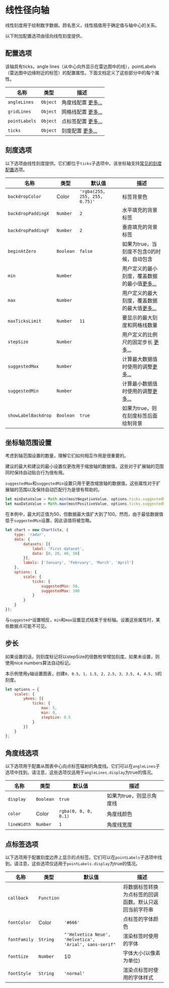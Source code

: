 # 线性径向轴

线性刻度用于绘制数字数据。顾名思义，线性插值用于确定值与轴中心的关系。

以下附加配置选项由径向线性刻度提供。

## 配置选项

该轴具有ticks，angle lines（从中心向外显示在雷达图中的线），pointLabels（雷达图中边缘附近的标签）的配置属性。下面文档定义了这些部分中的每个属性。

| 名称          | 类型     | 描述                                                        |
| ------------- | -------- | ----------------------------------------------------------- |
| `angleLines`  | `Object` | 角度线配置 [更多...](#angle-line-options)                   |
| `gridLines`   | `Object` | 网格线配置 [更多...](../styling.md#grid-line-configuration) |
| `pointLabels` | `Object` | 点标签配置 [更多...](#point-label-options)                  |
| `ticks`       | `Object` | 刻度配置 [更多...](#tick-options)                           |

## 刻度选项
以下选项由线性刻度提供。它们都位于`ticks`子选项中。该坐标轴支持[常见的刻度配置](../styling.md#tick-configuration)选项。

| 名称                | 类型      | 默认值                        | 描述                                                                |
| ------------------- | --------- | ----------------------------- | ------------------------------------------------------------------- |
| `backdropColor`     | Color     | `'rgba(255, 255, 255, 0.75)'` | 标签背景色                                                          |
| `backdropPaddingX`  | `Number`  | `2`                           | 水平填充的背景标签                                                  |
| `backdropPaddingY`  | `Number`  | `2`                           | 垂直填充的背景标签                                                  |
| `beginAtZero`       | `Boolean` | `false`                       | 如果为true，当刻度不包含0的时候，自动包含                           |
| `min`               | `Number`  |                               | 用户定义的最小刻度，覆盖数据的最小值[更多...](#axis-range-settings) |
| `max`               | `Number`  |                               | 用户定义的最大刻度，覆盖数据的最大值[更多...](#axis-range-settings) |
| `maxTicksLimit`     | `Number`  | `11`                          | 要显示的最大刻度和网格线数量                                        |
| `stepSize`          | `Number`  |                               | 用户定义的比例尺的固定步长 [更多...](#step-size)                    |
| `suggestedMax`      | `Number`  |                               | 计算最大数据值时使用的调整[更多...](#axis-range-settings)           |
| `suggestedMin`      | `Number`  |                               | 计算最小数据值时使用的调整[更多...](#axis-range-settings)           |
| `showLabelBackdrop` | `Boolean` | `true`                        | 如果为true，则在刻度标签后面绘制背景                                |

## 坐标轴范围设置

考虑到轴范围设置的数量，理解它们如何相互作用是很重要的。

建议的最大和建议的最小设置仅更改用于缩放轴的数据值。这些对于扩展轴的范围同时保持自动贴合行为很有用。

`suggestedMax`和`suggestedMin`设置只用于更改缩放轴的数据值。这些属性对于扩展轴的范围以及保持自动匹配行为是很有帮助的。

```javascript
let minDataValue = Math.min(mostNegativeValue, options.ticks.suggestedMin);
let maxDataValue = Math.max(mostPositiveValue, options.ticks.suggestedMax);
```

在本例中，最大的正值为50，但数据最大值扩大到了100。然而，由于最低数据值低于`suggestedMin`设置，因此该值将被忽略。

```javascript
let chart = new Chart(ctx, {
    type: 'radar',
    data: {
        datasets: [{
            label: 'First dataset',
            data: [0, 20, 40, 50]
        }],
        labels: ['January', 'February', 'March', 'April']
    },
    options: {
        scale: {
            ticks: {
                suggestedMin: 50,
                suggestedMax: 100
            }
        }
    }
});
```

与`suggested*`设置相反，`min`和`max`设置显式结束于坐标轴。设置这些属性时，某些数据点可能不可见。

## 步长

如果设置的话，则刻度标记将以stepSize的倍数枚举增加刻度。如果未设置，则使用nice numbers算法自动标记。

本示例使用y轴设置图表，创建`0, 0.5, 1, 1.5, 2, 2.5, 3, 3.5, 4, 4.5, 5`的刻度。

```javascript
let options = {
    scales: {
        yAxes: [{
            ticks: {
                max: 5,
                min: 0,
                stepSize: 0.5
            }
        }]
    }
};
```

## 角度线选项

以下选项用于配置从图表中心向点标签辐射的角度线。它们可以在`angleLines`子选项中找到。请注意，这些选项仅适用于`angleLines.display`为true的情况。

| 名称        | 类型      | 默认值               | 描述                     |
| ----------- | --------- | -------------------- | ------------------------ |
| `display`   | `Boolean` | `true`               | 如果为true，则显示角度线 |
| `color`     | Color     | `rgba(0, 0, 0, 0.1)` | 角度线颜色               |
| `lineWidth` | `Number`  | `1`                  | 角度线宽度               |

## 点标签选项

以下选项用于配置刻度边界上显示的点标签。它们可以在`pointLabels`子选项中找到。请注意，这些选项仅适用于`pointLabels.display`为true的情况。

| 名称         | 类型       | 默认值                                                 | 描述                                                   |
| ------------ | ---------- | ------------------------------------------------------ | ------------------------------------------------------ |
| `callback`   | `Function` |                                                        | 将数据标签转换为点标签的回调函数。默认只返回当前字符串 |
| `fontColor`  | Color      | `'#666'`                                               | 点标签的字体颜色                                       |
| `fontFamily` | `String`   | `"'Helvetica Neue', 'Helvetica', 'Arial', sans-serif"` | 渲染标签时使用的字体                                   |
| `fontSize`   | `Number`   | 10                                                     | 字体大小(以像素为单位)                                 |
| `fontStyle`  | `String`   | `'normal'`                                             | 渲染点标签时使用的字体样式                             |
